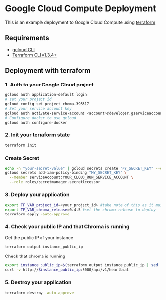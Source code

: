 # Google Cloud Compute Deployment

This is an example deployment to Google Cloud Compute using [terraform](https://www.terraform.io/)

## Requirements
- [gcloud CLI](https://cloud.google.com/sdk/gcloud)
- [Terraform CLI v1.3.4+](https://developer.hashicorp.com/terraform/tutorials/gcp-get-started/install-cli)

## Deployment with terraform

### 1. Auth to your Google Cloud project
```bash
gcloud auth application-default login
# set your project id
gcloud config set project choma-395317
# Set your service account key
gcloud auth activate-service-account <account>@developer.gserviceaccount.com --key-file=service_account_key.json
# Configure docker to use gcloud
gcloud auth configure-docker
```

### 2. Init your terraform state
```bash
terraform init
```

### Create Secret

```bash
echo -n "your-secret-value" | gcloud secrets create "MY_SECRET_KEY" --data-file=-
gcloud secrets add-iam-policy-binding "MY_SECRET_KEY" \
  --member serviceAccount:YOUR_CLOUD_RUN_SERVICE_ACCOUNT \
  --role roles/secretmanager.secretAccessor
```

### 3. Deploy your application
```bash
export TF_VAR_project_id=<your_project_id> #take note of this as it must be present in all of the subsequent steps
export TF_VAR_chroma_release=0.4.5 #set the chroma release to deploy
terraform apply -auto-approve
```

### 4. Check your public IP and that Chroma is running

Get the public IP of your instance

```bash
terraform output instance_public_ip
```

Check that chroma is running
```bash
export instance_public_ip=$(terraform output instance_public_ip | sed 's/"//g')
curl -v http://$instance_public_ip:8000/api/v1/heartbeat
```

### 5. Destroy your application
```bash
terraform destroy -auto-approve
```
